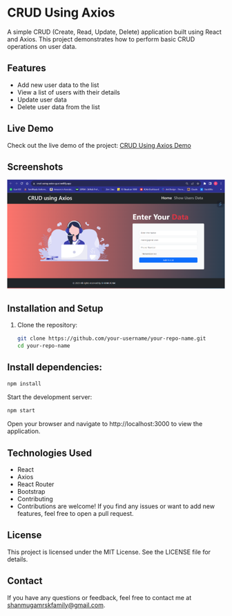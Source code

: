 # CRUD Using Axios

A simple CRUD (Create, Read, Update, Delete) application built using React and Axios. This project demonstrates how to perform basic CRUD operations on user data.

## Features

- Add new user data to the list
- View a list of users with their details
- Update user data
- Delete user data from the list

## Live Demo

Check out the live demo of the project: [CRUD Using Axios Demo](https://crud-using-axios-guvi.netlify.app/)

## Screenshots

<img src='./public/app_preview.png'/>

## Installation and Setup

1. Clone the repository:

   ```bash
   git clone https://github.com/your-username/your-repo-name.git
   cd your-repo-name
   ```

## Install dependencies:

```bash
npm install
```

Start the development server:

```bash
npm start
```

Open your browser and navigate to http://localhost:3000 to view the application.

## Technologies Used

- React
- Axios
- React Router
- Bootstrap
- Contributing
- Contributions are welcome! If you find any issues or want to add new features, feel free to open a pull request.

## License

This project is licensed under the MIT License. See the LICENSE file for details.

## Contact

If you have any questions or feedback, feel free to contact me at shanmugamrskfamily@gmail.com.
